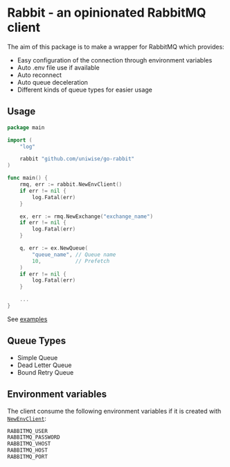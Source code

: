 # Rabbit - an opinionated RabbitMQ client

The aim of this package is to make a wrapper for RabbitMQ which provides:

- Easy configuration of the connection through environment variables
- Auto .env file use if available
- Auto reconnect
- Auto queue deceleration
- Different kinds of queue types for easier usage

## Usage

```go
package main

import (
    "log"

    rabbit "github.com/uniwise/go-rabbit"
)

func main() {
    rmq, err := rabbit.NewEnvClient()
    if err != nil {
        log.Fatal(err)
    }

    ex, err := rmq.NewExchange("exchange_name")
    if err != nil {
        log.Fatal(err)
    }

    q, err := ex.NewQueue(
        "queue_name", // Queue name
        10,           // Prefetch
    )
    if err != nil {
        log.Fatal(err)
    }

    ...
}
```

See [examples](examples/)

## Queue Types

- Simple Queue
- Dead Letter Queue
- Bound Retry Queue

## Environment variables

The client consume the following environment variables if it is created with [`NewEnvClient`](main.go):

```sh
RABBITMQ_USER
RABBITMQ_PASSWORD
RABBITMQ_VHOST
RABBITMQ_HOST
RABBITMQ_PORT
```
